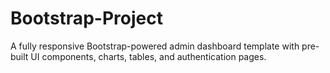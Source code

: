 # Bootstrap-Project
A fully responsive Bootstrap-powered admin dashboard template with pre-built UI components, charts, tables, and authentication pages.
